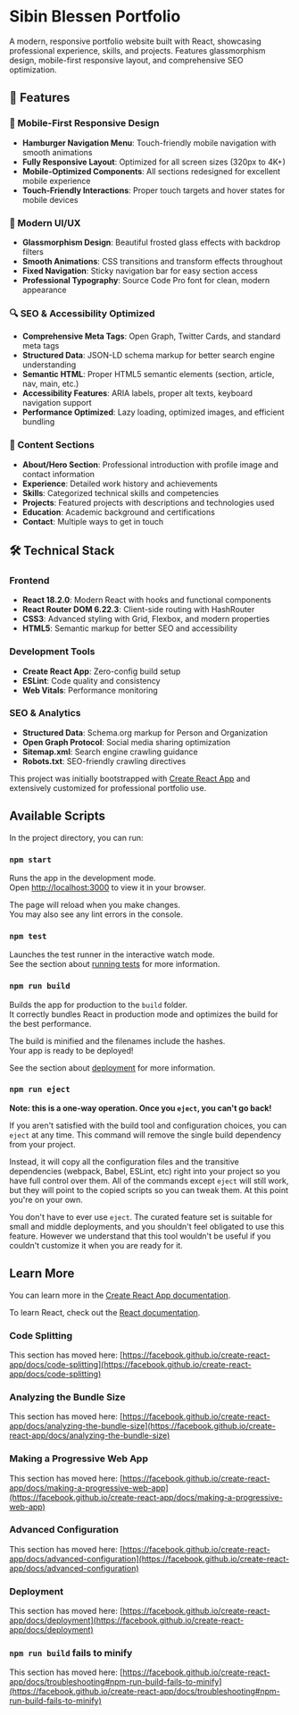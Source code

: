 # Sibin Blessen Portfolio

A modern, responsive portfolio website built with React, showcasing professional experience, skills, and projects. Features glassmorphism design, mobile-first responsive layout, and comprehensive SEO optimization.

## 🚀 Features

### 📱 Mobile-First Responsive Design
- **Hamburger Navigation Menu**: Touch-friendly mobile navigation with smooth animations
- **Fully Responsive Layout**: Optimized for all screen sizes (320px to 4K+)
- **Mobile-Optimized Components**: All sections redesigned for excellent mobile experience
- **Touch-Friendly Interactions**: Proper touch targets and hover states for mobile devices

### 🎨 Modern UI/UX
- **Glassmorphism Design**: Beautiful frosted glass effects with backdrop filters
- **Smooth Animations**: CSS transitions and transform effects throughout
- **Fixed Navigation**: Sticky navigation bar for easy section access
- **Professional Typography**: Source Code Pro font for clean, modern appearance

### 🔍 SEO & Accessibility Optimized
- **Comprehensive Meta Tags**: Open Graph, Twitter Cards, and standard meta tags
- **Structured Data**: JSON-LD schema markup for better search engine understanding
- **Semantic HTML**: Proper HTML5 semantic elements (section, article, nav, main, etc.)
- **Accessibility Features**: ARIA labels, proper alt texts, keyboard navigation support
- **Performance Optimized**: Lazy loading, optimized images, and efficient bundling

### 📄 Content Sections
- **About/Hero Section**: Professional introduction with profile image and contact information
- **Experience**: Detailed work history and achievements
- **Skills**: Categorized technical skills and competencies
- **Projects**: Featured projects with descriptions and technologies used
- **Education**: Academic background and certifications
- **Contact**: Multiple ways to get in touch

## 🛠 Technical Stack

### Frontend
- **React 18.2.0**: Modern React with hooks and functional components
- **React Router DOM 6.22.3**: Client-side routing with HashRouter
- **CSS3**: Advanced styling with Grid, Flexbox, and modern properties
- **HTML5**: Semantic markup for better SEO and accessibility

### Development Tools
- **Create React App**: Zero-config build setup
- **ESLint**: Code quality and consistency
- **Web Vitals**: Performance monitoring

### SEO & Analytics
- **Structured Data**: Schema.org markup for Person and Organization
- **Open Graph Protocol**: Social media sharing optimization
- **Sitemap.xml**: Search engine crawling guidance
- **Robots.txt**: SEO-friendly crawling directives

This project was initially bootstrapped with [Create React App](https://github.com/facebook/create-react-app) and extensively customized for professional portfolio use.

## Available Scripts

In the project directory, you can run:

### `npm start`

Runs the app in the development mode.\
Open [http://localhost:3000](http://localhost:3000) to view it in your browser.

The page will reload when you make changes.\
You may also see any lint errors in the console.

### `npm test`

Launches the test runner in the interactive watch mode.\
See the section about [running tests](https://facebook.github.io/create-react-app/docs/running-tests) for more information.

### `npm run build`

Builds the app for production to the `build` folder.\
It correctly bundles React in production mode and optimizes the build for the best performance.

The build is minified and the filenames include the hashes.\
Your app is ready to be deployed!

See the section about [deployment](https://facebook.github.io/create-react-app/docs/deployment) for more information.

### `npm run eject`

**Note: this is a one-way operation. Once you `eject`, you can't go back!**

If you aren't satisfied with the build tool and configuration choices, you can `eject` at any time. This command will remove the single build dependency from your project.

Instead, it will copy all the configuration files and the transitive dependencies (webpack, Babel, ESLint, etc) right into your project so you have full control over them. All of the commands except `eject` will still work, but they will point to the copied scripts so you can tweak them. At this point you're on your own.

You don't have to ever use `eject`. The curated feature set is suitable for small and middle deployments, and you shouldn't feel obligated to use this feature. However we understand that this tool wouldn't be useful if you couldn't customize it when you are ready for it.

## Learn More

You can learn more in the [Create React App documentation](https://facebook.github.io/create-react-app/docs/getting-started).

To learn React, check out the [React documentation](https://reactjs.org/).

### Code Splitting

This section has moved here: [https://facebook.github.io/create-react-app/docs/code-splitting](https://facebook.github.io/create-react-app/docs/code-splitting)

### Analyzing the Bundle Size

This section has moved here: [https://facebook.github.io/create-react-app/docs/analyzing-the-bundle-size](https://facebook.github.io/create-react-app/docs/analyzing-the-bundle-size)

### Making a Progressive Web App

This section has moved here: [https://facebook.github.io/create-react-app/docs/making-a-progressive-web-app](https://facebook.github.io/create-react-app/docs/making-a-progressive-web-app)

### Advanced Configuration

This section has moved here: [https://facebook.github.io/create-react-app/docs/advanced-configuration](https://facebook.github.io/create-react-app/docs/advanced-configuration)

### Deployment

This section has moved here: [https://facebook.github.io/create-react-app/docs/deployment](https://facebook.github.io/create-react-app/docs/deployment)

### `npm run build` fails to minify

This section has moved here: [https://facebook.github.io/create-react-app/docs/troubleshooting#npm-run-build-fails-to-minify](https://facebook.github.io/create-react-app/docs/troubleshooting#npm-run-build-fails-to-minify)
